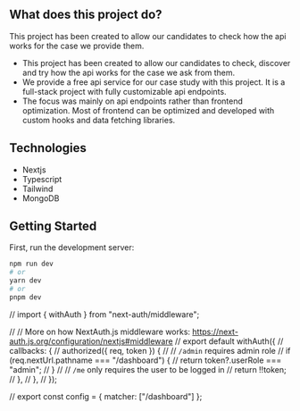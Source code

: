 
## What does this project do?

This project has been created to allow our candidates to check how the api works for the case we provide them.

- This project has been created to allow our candidates to check, discover and try how the api works for the case we ask from them.
- We provide a free api service for our case study with this project. It is a full-stack project with fully customizable api endpoints.
- The focus was mainly on api endpoints rather than frontend optimization. Most of frontend can be optimized and developed with custom hooks and data fetching libraries.

## Technologies

- Nextjs
- Typescript
- Tailwind
- MongoDB

## Getting Started

First, run the development server:

```bash
npm run dev
# or
yarn dev
# or
pnpm dev
```

// import { withAuth } from "next-auth/middleware";

// // More on how NextAuth.js middleware works: https://next-auth.js.org/configuration/nextjs#middleware
// export default withAuth({
//   callbacks: {
//     authorized({ req, token }) {
//       // `/admin` requires admin role
//       if (req.nextUrl.pathname === "/dashboard") {
//         return token?.userRole === "admin";
//       }
//       // `/me` only requires the user to be logged in
//       return !!token;
//     },
//   },
// });

// export const config = { matcher: ["/dashboard"] };